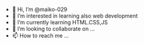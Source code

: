 - 👋 Hi, I’m @maiko-029
- 👀 I’m interested in learning also web development
- 🌱 I’m currently learning HTML.CSS,JS
- 💞️ I’m looking to collaborate on ...
- 📫 How to reach me ...

<!---
maiko-029/maiko-029 is a ✨ special ✨ repository because its `README.md` (this file) appears on your GitHub profile.
You can click the Preview link to take a look at your changes.
--->
